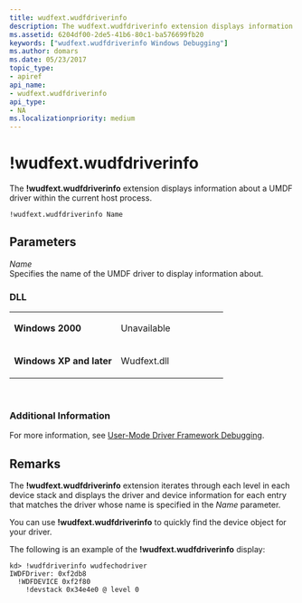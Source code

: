 ```yaml
---
title: wudfext.wudfdriverinfo
description: The wudfext.wudfdriverinfo extension displays information about a UMDF driver within the current host process.
ms.assetid: 6204df00-2de5-41b6-80c1-ba576699fb20
keywords: ["wudfext.wudfdriverinfo Windows Debugging"]
ms.author: domars
ms.date: 05/23/2017
topic_type:
- apiref
api_name:
- wudfext.wudfdriverinfo
api_type:
- NA
ms.localizationpriority: medium
---
```


# !wudfext.wudfdriverinfo


The **!wudfext.wudfdriverinfo** extension displays information about a UMDF driver within the current host process.

```dbgcmd
!wudfext.wudfdriverinfo Name
```

## <span id="Parameters"></span><span id="parameters"></span><span id="PARAMETERS"></span>Parameters


<span id="_______Name______"></span><span id="_______name______"></span><span id="_______NAME______"></span> *Name*   
Specifies the name of the UMDF driver to display information about.

### <span id="DLL"></span><span id="dll"></span>DLL

<table>
<colgroup>
<col width="50%" />
<col width="50%" />
</colgroup>
<tbody>
<tr class="odd">
<td align="left"><p><strong>Windows 2000</strong></p></td>
<td align="left"><p>Unavailable</p></td>
</tr>
<tr class="even">
<td align="left"><p><strong>Windows XP and later</strong></p></td>
<td align="left"><p>Wudfext.dll</p></td>
</tr>
</tbody>
</table>

 

### <span id="Additional_Information"></span><span id="additional_information"></span><span id="ADDITIONAL_INFORMATION"></span>Additional Information

For more information, see [User-Mode Driver Framework Debugging](user-mode-driver-framework-debugging.md).

Remarks
-------

The **!wudfext.wudfdriverinfo** extension iterates through each level in each device stack and displays the driver and device information for each entry that matches the driver whose name is specified in the *Name* parameter.

You can use **!wudfext.wudfdriverinfo** to quickly find the device object for your driver.

The following is an example of the **!wudfext.wudfdriverinfo** display:

```dbgcmd
kd> !wudfdriverinfo wudfechodriver 
IWDFDriver: 0xf2db8
  !WDFDEVICE 0xf2f80
    !devstack 0x34e4e0 @ level 0
```

 

 





